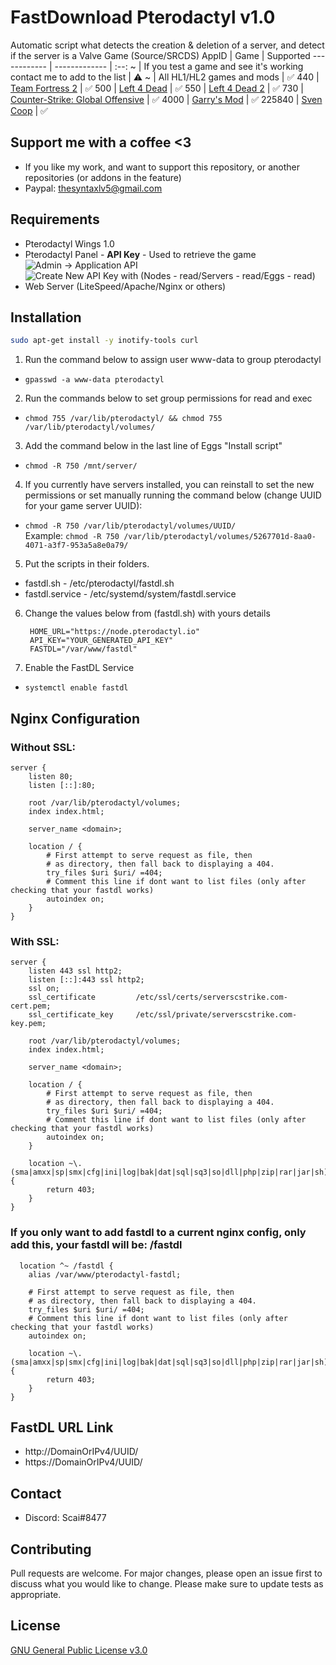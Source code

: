 # FastDownload Pterodactyl v1.0
Automatic script what detects the creation & deletion of a server, and detect if the server is a Valve Game (Source/SRCDS)
AppID | Game | Supported
------------ | ------------- | :--:
~ | If you test a game and see it's working contact me to add to the list | ⚠️
~ | All HL1/HL2 games and mods | ✅ 
440 | [Team Fortress 2](http://store.steampowered.com/app/440/) | ✅ 
500 | [Left 4 Dead](http://store.steampowered.com/app/500/) | ✅ 
550 | [Left 4 Dead 2](http://store.steampowered.com/app/550/) | ✅ 
730 | [Counter-Strike: Global Offensive](http://store.steampowered.com/app/730/) | ✅ 
4000 | [Garry's Mod](http://store.steampowered.com/app/4000/) | ✅ 
225840 | [Sven Coop](http://store.steampowered.com/app/225840/) | ✅

## Support me with a coffee <3
* If you like my work, and want to support this repository, or another repositories (or addons in the feature)
* Paypal: thesyntaxlv5@gmail.com

## Requirements
* Pterodactyl Wings 1.0
* Pterodactyl Panel - __API Key__ - Used to retrieve the game
![Admin -> Application API](https://media.discordapp.net/attachments/771623753536110602/781149554044960768/unknown.png?width=1442&height=456)
![Create New API Key with (Nodes - read/Servers - read/Eggs - read)](https://media.discordapp.net/attachments/771623753536110602/781150522576994304/unknown.png?width=1442&height=456)
* Web Server (LiteSpeed/Apache/Nginx or others)

## Installation

```bash
sudo apt-get install -y inotify-tools curl
```

1. Run the command below to assign user www-data to group pterodactyl
  * ``` gpasswd -a www-data pterodactyl ```
2. Run the commands below to set group permissions for read and exec
  * ``` chmod 755 /var/lib/pterodactyl/ && chmod 755 /var/lib/pterodactyl/volumes/ ```
3. Add the command below in the last line of Eggs "Install script"
  * ``` chmod -R 750 /mnt/server/ ```
4. If you currently have servers installed, you can reinstall to set the new permissions or set manually running the command below (change UUID for your game server UUID):
  * ``` chmod -R 750 /var/lib/pterodactyl/volumes/UUID/ ```
   <br>Example: ``` chmod -R 750 /var/lib/pterodactyl/volumes/5267701d-8aa0-4071-a3f7-953a5a8e0a79/ ```
5. Put the scripts in their folders.
  * fastdl.sh - /etc/pterodactyl/fastdl.sh
  * fastdl.service - /etc/systemd/system/fastdl.service
6. Change the values below from (fastdl.sh) with yours details
   ```#!/bin/bash
    HOME_URL="https://node.pterodactyl.io" 
    API_KEY="YOUR_GENERATED_API_KEY"
    FASTDL="/var/www/fastdl" 
7. Enable the FastDL Service
  * ```systemctl enable fastdl```

## Nginx Configuration

### Without SSL:
```
server {
    listen 80;
    listen [::]:80;

	root /var/lib/pterodactyl/volumes;
	index index.html;

	server_name <domain>;

	location / {
		# First attempt to serve request as file, then
		# as directory, then fall back to displaying a 404.
		try_files $uri $uri/ =404;
		# Comment this line if dont want to list files (only after checking that your fastdl works)
		autoindex on;
	}
}
```
### With SSL:
```
server {
    listen 443 ssl http2;
    listen [::]:443 ssl http2;
    ssl on;
    ssl_certificate         /etc/ssl/certs/serverscstrike.com-cert.pem;
    ssl_certificate_key     /etc/ssl/private/serverscstrike.com-key.pem;

	root /var/lib/pterodactyl/volumes;
	index index.html;

	server_name <domain>;

	location / {
		# First attempt to serve request as file, then
		# as directory, then fall back to displaying a 404.
		try_files $uri $uri/ =404;
		# Comment this line if dont want to list files (only after checking that your fastdl works)
		autoindex on;
	}

	location ~\.(sma|amxx|sp|smx|cfg|ini|log|bak|dat|sql|sq3|so|dll|php|zip|rar|jar|sh)$ {
		return 403;
	}
}
```
### If you only want to add fastdl to a current nginx config, only add this, your fastdl will be: <domain>/fastdl 
```
  location ^~ /fastdl {
	alias /var/www/pterodactyl-fastdl;

	# First attempt to serve request as file, then
	# as directory, then fall back to displaying a 404.
	try_files $uri $uri/ =404;
	# Comment this line if dont want to list files (only after checking that your fastdl works)
	autoindex on;

	location ~\.(sma|amxx|sp|smx|cfg|ini|log|bak|dat|sql|sq3|so|dll|php|zip|rar|jar|sh)$ {
		return 403;
	}
}
```
## FastDL URL Link
* http://DomainOrIPv4/UUID/
* https://DomainOrIPv4/UUID/

## Contact
* Discord: Scai#8477

## Contributing
Pull requests are welcome. For major changes, please open an issue first to discuss what you would like to change.
Please make sure to update tests as appropriate.

## License
[GNU General Public License v3.0](https://choosealicense.com/licenses/gpl-3.0/)
